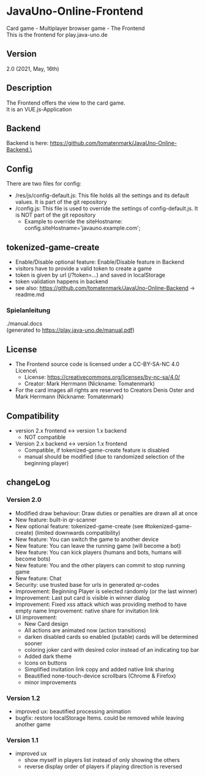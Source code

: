 # JavaUno-Online-Frontend
Card game - Multiplayer browser game - The Frontend\
This is the frontend for play.java-uno.de

## Version
2.0 (2021, May, 16th)

## Description
The Frontend offers the view to the card game.\
It is an VUE.js-Application

## Backend
Backend is here: https://github.com/tomatenmark/JavaUno-Online-Backend.\

## Config
There are two files for config:
* /res/js/config-default.js: This file holds all the settings and its default values. It is part of the git repository
* /config.js: This file is used to override the settings of config-default.js. It is NOT part of the git repository
  * Example to override the siteHostname: config.siteHostname='javauno.example.com';

## tokenized-game-create
* Enable/Disable optional feature: Enable/Disable feature in Backend
* visitors have to provide a valid token to create a game
* token is given by url (/?token=...) and saved in localStorage
* token validation happens in backend
* see also: https://github.com/tomatenmark/JavaUno-Online-Backend -> readme.md

### Spielanleitung
./manual.docs\
(generated to https://play.java-uno.de/manual.pdf)

## License
* The Frontend source code is licensed under a CC-BY-SA-NC 4.0 Licence\
   * License: https://creativecommons.org/licenses/by-nc-sa/4.0/
   * Creator: Mark Herrmann (Nickname: Tomatenmark)
* For the card images all rights are reserved to Creators Denis Oster and Mark Herrmann (Nickname: Tomatenmark)

## Compatibility
* version 2.x frontend <-> version 1.x backend
  * NOT compatible
* Version 2.x backend <-> version 1.x frontend
  * Compatible, if tokenized-game-create feature is disabled
  * manual should be modified (due to randomized selection of the beginning player)

## changeLog

### Version 2.0
* Modified draw behaviour: Draw duties or penalties are drawn all at once
* New feature: built-in qr-scanner
* New optional feature: tokenized-game-create (see #tokenized-game-create) (limited downwards compatibility)
* New feature: You can switch the game to another device
* New feature: You can leave the running game (will become a bot)
* New feature: You can kick players (humans and bots, humans will become bots)
* New feature: You and the other players can commit to stop running game
* New feature: Chat 
* Security: use trusted base for urls in generated qr-codes
* Improvement: Beginning Player is selected randomly (or the last winner)
* Improvement: Last put card is visible in winner dialog
* Improvement: Fixed xss attack which was providing method to have empty name
  Improvement: native share for invitation link
* UI improvement:
  * New Card design
  * All actions are animated now (action transitions)
  * darken disabled cards so enabled (putable) cards will be determined sooner
  * coloring joker card with desired color instead of an indicating top bar
  * Added dark theme
  * Icons on buttons
  * Simplified invitation link copy and added native link sharing
  * Beautified none-touch-device scrollbars (Chrome & Firefox)
  * minor improvements

### Version 1.2
* improved ux: beautified processing animation
* bugfix: restore localStorage Items. could be removed while leaving another game

### Version 1.1
* improved ux
   * show myself in players list instead of only showing the others
   * reverse display order of players if playing direction is reversed
